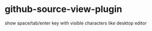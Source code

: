 github-source-view-plugin
=========================

show space/tab/enter key with visible characters like desktop editor 
